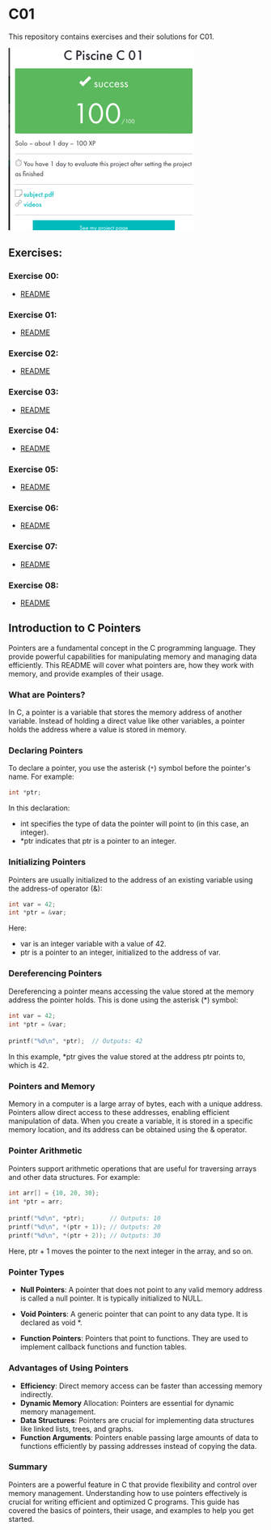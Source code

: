 # C01

This repository contains exercises and their solutions for C01.

![C01](../../Assets%20for%20README/C01.png)

## Exercises:

### Exercise 00:
- [README](ex00/README.md)

### Exercise 01: 
- [README](ex01/README.md)

### Exercise 02:
- [README](ex02/README.md)

### Exercise 03:
- [README](ex03/README.md)

### Exercise 04:
- [README](ex04/README.md)

### Exercise 05:
- [README](ex05/README.md)

### Exercise 06:
- [README](ex06/README.md)

### Exercise 07:
- [README](ex07/README.md)

### Exercise 08:
- [README](ex08/README.md)

## Introduction to C Pointers

Pointers are a fundamental concept in the C programming language. They provide powerful capabilities for manipulating memory and managing data efficiently. This README will cover what pointers are, how they work with memory, and provide examples of their usage.

### What are Pointers?

In C, a pointer is a variable that stores the memory address of another variable. Instead of holding a direct value like other variables, a pointer holds the address where a value is stored in memory.

### Declaring Pointers

To declare a pointer, you use the asterisk (`*`) symbol before the pointer's name. For example:

```c
int *ptr;
```
In this declaration:

-   int specifies the type of data the pointer will point to (in this case, an integer).
-   *ptr indicates that ptr is a pointer to an integer.

### Initializing Pointers
Pointers are usually initialized to the address of an existing variable using the address-of operator (&):
```c
int var = 42;
int *ptr = &var;
```
Here:
- var is an integer variable with a value of 42.
- ptr is a pointer to an integer, initialized to the address of var.

### Dereferencing Pointers
Dereferencing a pointer means accessing the value stored at the memory address the pointer holds. This is done using the asterisk (*) symbol:

```c
int var = 42;
int *ptr = &var;

printf("%d\n", *ptr);  // Outputs: 42
```
In this example, *ptr gives the value stored at the address ptr points to, which is 42.

### Pointers and Memory

Memory in a computer is a large array of bytes, each with a unique address. Pointers allow direct access to these addresses, enabling efficient manipulation of data. When you create a variable, it is stored in a specific memory location, and its address can be obtained using the & operator.

### Pointer Arithmetic

Pointers support arithmetic operations that are useful for traversing arrays and other data structures. For example:

```c
int arr[] = {10, 20, 30};
int *ptr = arr;

printf("%d\n", *ptr);       // Outputs: 10
printf("%d\n", *(ptr + 1)); // Outputs: 20
printf("%d\n", *(ptr + 2)); // Outputs: 30
```
Here, ptr + 1 moves the pointer to the next integer in the array, and so on.

### Pointer Types
- **Null Pointers**: A pointer that does not point to any valid memory address is called a null pointer. It is typically initialized to NULL.

- **Void Pointers**: A generic pointer that can point to any data type. It is declared as void *.

- **Function Pointers**: Pointers that point to functions. They are used to implement callback functions and function tables.

### Advantages of Using Pointers
- **Efficiency**: Direct memory access can be faster than accessing memory indirectly.
- **Dynamic Memory** Allocation: Pointers are essential for dynamic memory management.
- **Data Structures**: Pointers are crucial for implementing data structures like linked lists, trees, and graphs.
- **Function Arguments**: Pointers enable passing large amounts of data to functions efficiently by passing addresses instead of copying the data.

### Summary
Pointers are a powerful feature in C that provide flexibility and control over memory management. Understanding how to use pointers effectively is crucial for writing efficient and optimized C programs. This guide has covered the basics of pointers, their usage, and examples to help you get started.